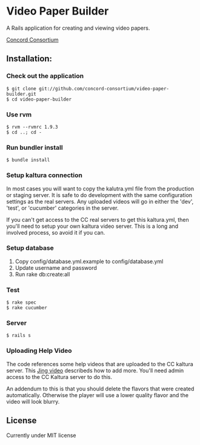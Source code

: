 Video Paper Builder
===================

A Rails application for creating and viewing video papers.

[Concord Consortium](http://www.concord.org)

Installation:
-------------

### Check out the application

    $ git clone git://github.com/concord-consortium/video-paper-builder.git
    $ cd video-paper-builder

### Use rvm

    $ rvm --rvmrc 1.9.3
    $ cd ..; cd -

### Run bundler install

    $ bundle install

### Setup kaltura connection

In most cases you will want to copy the kalutra.yml file from the production or staging server.
It is safe to do development with the same configuration settings as the real servers. Any uploaded
videos will go in either the 'dev', 'test', or 'cucumber' categories in the server.

If you can't get access to the CC real servers to get this kaltura.yml, then you'll need to setup your
own kaltura video server. This is a long and involved process, so avoid it if you can.

### Setup database

1. Copy config/database.yml.example to config/database.yml
2. Update username and password
3. Run rake db:create:all

### Test

    $ rake spec
    $ rake cucumber

### Server

    $ rails s

### Uploading Help Video

The code references some help videos that are uploaded to the CC kaltura server. This
[Jing video](http://screencast.com/t/lxUHFk3a) describeds how to add more. You'll need
admin access to the CC Kaltura server to do this.

An addendum to this is that you should delete the flavors that were created automatically.
Otherwise the player will use a lower quality flavor and the video will look blurry.

License
-------

Currently under MIT license
